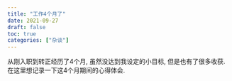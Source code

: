 ```yaml
---
title: "工作4个月了"
date: 2021-09-27
draft: false
toc: true
categories: ["杂谈"]
---
```


从刚入职到转正经历了4个月, 虽然没达到我设定的小目标, 但是也有了很多收获. 在这里想记录一下这4个月期间的心得体会. 